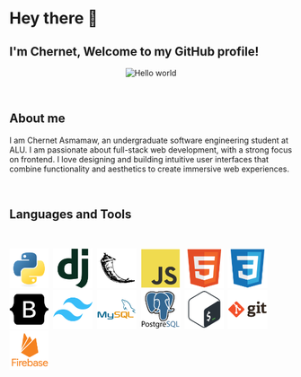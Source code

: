# Hey there :wave: 

## I'm Chernet, Welcome to my GitHub profile!

<div align="center">
  <img src="https://dev-to-uploads.s3.amazonaws.com/i/oxte5rv0f0dmcebm8pre.png" width="780" height="380" alt="Hello world">
</div>


&nbsp;

## About me
I am Chernet Asmamaw, an undergraduate software engineering student at ALU. I am passionate about full-stack web development, with a strong focus on frontend. I love designing and building intuitive user interfaces that combine functionality and aesthetics to create immersive web experiences.

&nbsp;

## Languages and Tools

&nbsp;

<div>
  <img src="https://github.com/devicons/devicon/blob/master/icons/python/python-original.svg" title="Python" alt="Python" width="70" height="70"/>&nbsp;
  <img src="https://github.com/devicons/devicon/blob/master/icons/django/django-plain.svg" title="Django" alt="Django" width="70" height="70"/>&nbsp; 
  <img src="https://github.com/devicons/devicon/blob/master/icons/flask/flask-original.svg" title="Flask" alt="Flask" width="70" height="70"/>&nbsp;
  <img src="https://github.com/devicons/devicon/blob/master/icons/javascript/javascript-original.svg" title="JavaScript" alt="JavaScript" width="70" height="70"/>&nbsp;
  <img src="https://github.com/devicons/devicon/blob/master/icons/html5/html5-original.svg" title="HTML" alt="HTML" width="70" height="70"/>&nbsp;
  <img src="https://github.com/devicons/devicon/blob/master/icons/css3/css3-original.svg" title="CSS" alt="CSS" width="70" height="70"/>&nbsp;
  <img src="https://github.com/devicons/devicon/blob/master/icons/bootstrap/bootstrap-plain.svg" title="Bootstrap" alt="Bootstrap" width="70" height="70"/>&nbsp;
  <img src="https://github.com/devicons/devicon/blob/master/icons/tailwindcss/tailwindcss-plain.svg" title="Tailwind CSS" alt="Tailwind CSS" width="70" height="70"/>&nbsp;
  <img src="https://github.com/devicons/devicon/blob/master/icons/mysql/mysql-original-wordmark.svg" title="MySQL" alt="MySQL" width="70" height="70"/>&nbsp;
  <img src="https://github.com/devicons/devicon/blob/master/icons/postgresql/postgresql-original-wordmark.svg" title="PostgreSQL" alt="PostgreSQL" width="70" height="70"/>&nbsp;
  <img src="https://github.com/devicons/devicon/blob/master/icons/bash/bash-original.svg" title="Bash" alt="Bash" width="70" height="70"/>&nbsp;
  <img src="https://github.com/devicons/devicon/blob/master/icons/git/git-original-wordmark.svg" title="Git" alt="Git" width="70" height="70"/>
  <img src="https://github.com/devicons/devicon/blob/master/icons/firebase/firebase-plain-wordmark.svg" title="Firebase" alt="Firebase" width="70" height="70"/>&nbsp;
</div>

